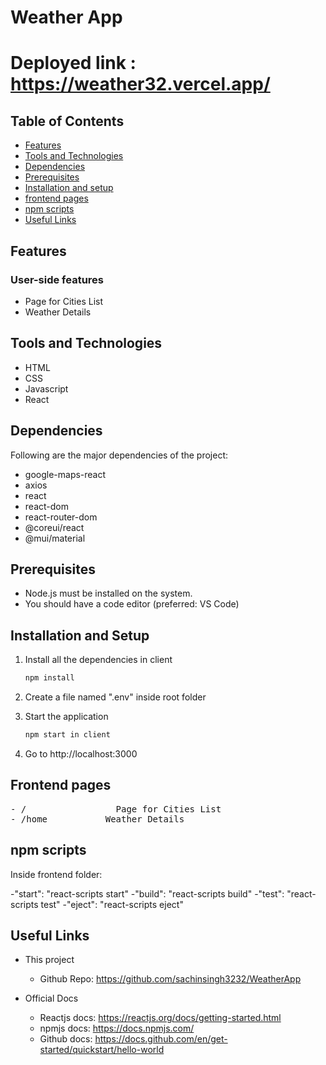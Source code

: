 # Weather App

# Deployed link : https://weather32.vercel.app/

## Table of Contents

- [Features](#features)
- [Tools and Technologies](#tools-and-technologies)
- [Dependencies](#dependencies)
- [Prerequisites](#prerequisites)
- [Installation and setup](#installation-and-setup)
- [frontend pages](#frontend-pages)
- [npm scripts](#npm-scripts)
- [Useful Links](#useful-links)

## Features

### User-side features

- Page for Cities List
- Weather Details


## Tools and Technologies

- HTML
- CSS
- Javascript
- React

## Dependencies

Following are the major dependencies of the project:

- google-maps-react
- axios
- react
- react-dom
- react-router-dom
- @coreui/react
- @mui/material

## Prerequisites

- Node.js must be installed on the system.
- You should have a code editor (preferred: VS Code)

## Installation and Setup

1. Install all the dependencies in client

   ```sh
   npm install
   ```

2. Create a file named ".env" inside root folder
3. Start the application

   ```sh
   npm start in client
   ```

4. Go to http://localhost:3000


## Frontend pages

<pre>
- /                 Page for Cities List
- /home           Weather Details
</pre>

## npm scripts

Inside frontend folder:

-"start": "react-scripts start"
-"build": "react-scripts build"
-"test": "react-scripts test"
-"eject": "react-scripts eject"

## Useful Links

- This project

  - Github Repo: https://github.com/sachinsingh3232/WeatherApp

- Official Docs

  - Reactjs docs: https://reactjs.org/docs/getting-started.html
  - npmjs docs: https://docs.npmjs.com/
  - Github docs: https://docs.github.com/en/get-started/quickstart/hello-world
